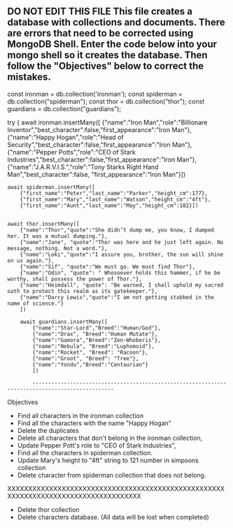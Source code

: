  **DO NOT EDIT THIS FILE**
This file creates a database with collections and documents. There are errors that need to be corrected
using MongoDB Shell. Enter the code below into your mongo shell so it creates the database. Then 
follow the "Objectives" below to correct the mistakes. 
---------------------------------------------------------------------------------------------------------
 
  const ironman = db.collection('ironman');
  const spiderman = db.collection("spiderman");
  const thor = db.collection("thor");
  const guardians = db.collection("guardians");
  
  
  try {
   await  ironman.insertMany([
        {"name":"Iron Man","role":"Billionare Inventor","best_character":false,"first_appearance":"Iron Man"},
        {"name":"Happy Hogan","role":"Head of Security","best_character":false,"first_appearance":"Iron Man"},
        {"name":"Pepper Potts","role":"CEO of Stark Industries","best_character":false,"first_appearance":"Iron Man"},
        {"name":"J.A.R.V.I.S.","role":"Tony Starks Right Hand Man","best_character":false, "first_appearance":"Iron Man"}])
        
        
    await spiderman.insertMany([
        {"first_name":"Peter","last_name":"Parker","height_cm":177},
        {"first_name":"Mary","last_name":"Watson","height_cm":"4ft"},
        {"first_name":"Aunt","last_name":"May","height_cm":182}])
        
        
    await thor.insertMany([
        {"name":"Thor","quote":"She didn’t dump me, you know, I dumped her. It was a mutual dumping."},
        {"name":"Jane", "quote":"Thor was here and he just left again. No message, nothing. Not a word."},
        {"name":"Loki","quote":"I assure you, brother, the sun will shine on us again."},
        {"name":"Sif", "quote":"We must go. We must find Thor"},
        {"name":"Odin", "quote": " Whosoever holds this hammer, if he be worthy, shall possess the power of Thor."},
        {"name":"Heimdall", "quote": "Be warned, I shall uphold my sacred oath to protect this realm as its gatekeeper."},
        {"name":"Darcy Lewis","quote":"I am not getting stabbed in the name of science."}
        ])

        await guardians.insertMany([
            {"name":"Star-Lord","Breed":"Human/God"},
            {"name":"Drax", "Breed":"Human Mutate"},
            {"name":"Gamora","Breed":"Zen-Whoberis"},
            {"name":"Nebula", "Breed":"Luphomoid"},
            {"name":"Rocket", "Breed": "Racoon"},
            {"name":"Groot", "Breed": "Tree"},
            {"name":"Yondu","Breed":"Centaurian"}
            ])

            ------------------------------------------------------------------------------------------------
Objectives

- Find all characters in the ironman collection
- Find all the characters with the name "Happy Hogan"
- Delete the duplicates
- Delete all characters that don't belong in the ironman collection,
- Update Pepper Pott's role to "CEO of Stark Industries",
- Find all the characters in spiderman collection.
- Update Mary's height to "4ft" string to 121 number in simpsons collection
- Delete character from spiderman collection that does not belong. 

XXXXXXXXXXXXXXXXXXXXXXXXXXXXXXXXXXXXXXXXXXXXXXXXXXXXXXXXXXXXXXXXXXXXXXXXXXXXXXXXXXXX
- Delete thor collection
- Delete characters database. (All data will be lost when completed)